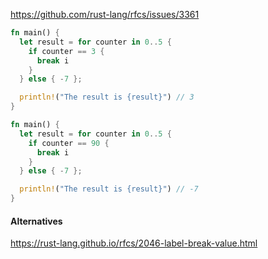 https://github.com/rust-lang/rfcs/issues/3361

```rust
fn main() {
  let result = for counter in 0..5 {
    if counter == 3 {
      break i
    }
  } else { -7 };

  println!("The result is {result}") // 3
}
```
```rust
fn main() {
  let result = for counter in 0..5 {
    if counter == 90 {
      break i
    }
  } else { -7 };

  println!("The result is {result}") // -7
}
```
#### Alternatives
https://rust-lang.github.io/rfcs/2046-label-break-value.html
